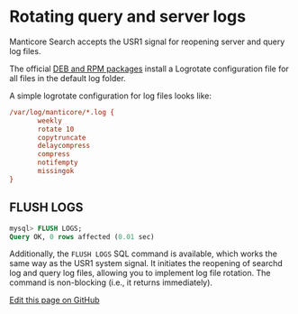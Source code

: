 # Rotating query and server logs 

Manticore Search accepts the USR1 signal for reopening server and query log files.

The official [DEB and RPM packages](https://manticoresearch.com/install/) install a Logrotate configuration file for all files in the default log folder.

A simple logrotate configuration for log files looks like:

```ini
/var/log/manticore/*.log {
       weekly
       rotate 10
       copytruncate
       delaycompress
       compress
       notifempty
       missingok
}
```

## FLUSH LOGS

```sql
mysql> FLUSH LOGS;
Query OK, 0 rows affected (0.01 sec)
```

Additionally, the `FLUSH LOGS` SQL command is available, which works the same way as the USR1 system signal. It initiates the reopening of searchd log and query log files, allowing you to implement log file rotation. The command is non-blocking (i.e., it returns immediately).

[Edit this page on GitHub](https://github.com/manticoresoftware/manticoresearch/tree/master/manual/Logging/Rotating_query_and_server_logs.md)

<!-- proofread -->